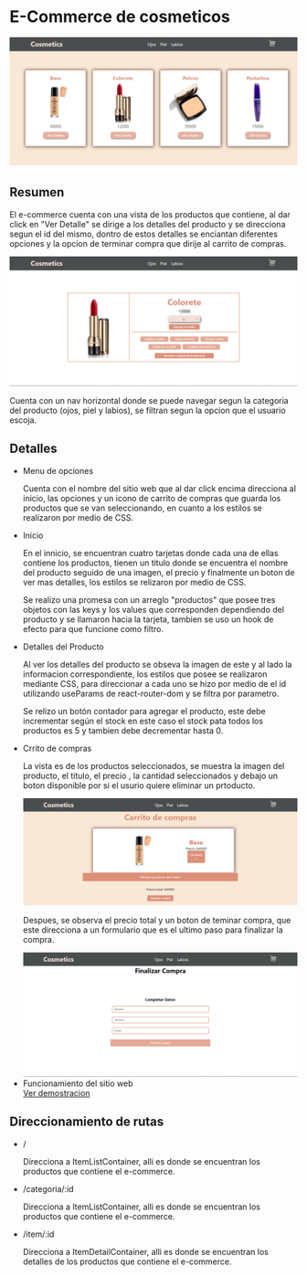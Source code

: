 <h1>E-Commerce de cosmeticos</h1>

<div>
    <img src='./src/assets/img/productos.png'></img>
</div>

<h2>Resumen</h2>

<p>
    El e-commerce cuenta con una vista de los productos que contiene, al dar click en "Ver Detalle" se dirige a los detalles del producto y se direcciona segun el id del mismo, dontro de estos detalles se enciantan diferentes opciones y la opcion de terminar compra que dirije al carrito de compras.
</p>

<div>
    <img src='./src/assets/img/detalle-producto.png'></img>
</div>

<p>
    Cuenta con un nav horizontal donde se puede navegar segun la categoria del producto (ojos, piel y labios), se filtran segun la opcion que el usuario escoja.
</p>

<h2>Detalles</h2>
<ul>
<li>Menu de opciones</li>
<p>
    Cuenta con el nombre del sitio web que al dar click encima direcciona al inicio, las opciones y un icono de carrito de compras que guarda los productos que se van seleccionando, en cuanto a los estilos se realizaron por medio de CSS.
</p>

<li>Inicio</li>
<p>
    En el innicio, se encuentran cuatro tarjetas donde cada una de ellas contiene los productos, tienen un titulo donde se encuentra el nombre del producto seguido de una imagen, el precio y finalmente un boton de ver mas detalles, los estilos se relizaron por medio de CSS.
</p>
<p>
    Se realizo una promesa con un arreglo "productos" que posee tres objetos con las keys y los values que corresponden dependiendo del producto y se llamaron hacia la tarjeta, tambien se uso un hook de efecto para que funcione como filtro.
</p>

<li>Detalles del Producto</li>
<p>
    Al ver los detalles del producto se obseva la imagen de este y al lado la informacion correspondiente, los estilos que posee se realizaron mediante CSS, para direccionar a cada uno se hizo por medio de el id utilizando useParams de react-router-dom y se filtra por parametro.
</p>
<p>
    Se relizo un botón contador para agregar el producto, este debe incrementar según el stock en este caso el stock pata todos los productos es 5 y tambien debe decrementar hasta 0.
</p>

<li>Crrito de compras</li>
<p>
    La vista es de los productos seleccionados, se muestra la imagen del producto, el titulo, el precio , la cantidad seleccionados y debajo un boton disponible por si el usurio quiere eliminar un prtoducto.
</p>
<div>
    <img src='./src/assets/img/carrito-compras.png'></img>
</div>
<p>
    Despues, se observa el precio total y un boton de teminar compra, que este direcciona a un formulario que es el ultimo paso para finalizar la compra.
</p>
<div>
    <img src='./src/assets/img/form.png'></img>
</div>

<li>Funcionamiento del sitio web</li>
<a href="https://www.youtube.com/watch?v=eI5rPtKebuA">Ver demostracion</a>
</ul>

<h2>Direccionamiento de rutas</h2>

<ul>
<li>/</li>
<p>
    Direcciona a ItemListContainer, alli es donde se encuentran los productos que contiene el e-commerce.
</p>

<li>/categoria/:id</li>
<p>
    Direcciona a ItemListContainer, alli es donde se encuentran los productos que contiene el e-commerce.
</p>

<li>/item/:id</li>
<p>
    Direcciona a ItemDetailContainer, alli es donde se encuentran los detalles de los productos que contiene el e-commerce.
</p>


</ul>